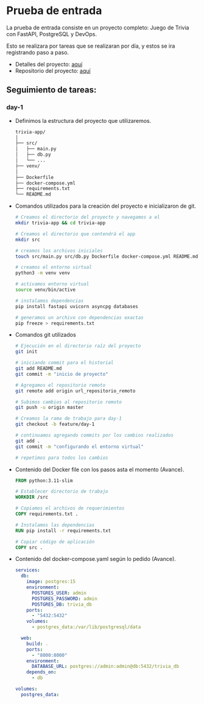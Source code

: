 # Prueba de entrada

La prueba de entrada consiste en un proyecto completo: Juego de Trivia con FastAPI, PostgreSQL y DevOps.

Esto se realizara por tareas que se realizaran por día, y estos se ira registrando paso a paso.

- Detalles del proyecto: [aquí](Enunciado_Prueba_Entrada.md)
- Repositorio del proyecto: [aquí](https://github.com/izarra-ch/trivia-app)

## Seguimiento de tareas:

### day-1

  - Definimos la estructura del proyecto que utilizaremos.

      ```bash
      trivia-app/
      │
      ├── src/
      │   ├── main.py
      │   ├── db.py
      │   └── ...
      ├── venv/
      │
      ├── Dockerfile          
      ├── docker-compose.yml
      ├── requirements.txt
      └── README.md
      ```

  - Comandos utilizados para la creación del proyecto e inicializaron de git.

      ```bash
      # Creamos el directorio del proyecto y navegamos a el
      mkdir trivia-app && cd trivia-app

      # Creamos el directorio que contendrá el app
      mkdir src

      # creamos los archivos iniciales
      touch src/main.py src/db.py Dockerfile docker-compose.yml README.md

      # creamos el entorno virtual
      python3 -m venv venv

      # activamos entorno virtual
      source venv/bin/active

      # instalamos dependencias
      pip install fastapi uvicorn asyncpg databases

      # generamos un archivo con dependencias exactas
      pip freeze > requirements.txt

      ```
  - Comandos git utilizados

    ```bash
    # Ejecución en el directorio raíz del proyecto
    git init

    # iniciando commit para el historial
    git add README.md
    git commit -m "inicio de proyecto"

    # Agregamos el repositorio remoto
    git remote add origin url_repositorio_remoto

    # Subimos cambios al repositorio remoto
    git push -u origin master

    # Creamos la rama de trabajo para day-1
    git checkout -b feature/day-1

    # continuamos agregando commits por los cambios realizados
    git add .
    git commit -m "configurando el entorno virtual"

    # repetimos para todos los cambios
    ```
    
  - Contenido del Docker file con los pasos asta el momento (Avance).

    ```Dockerfile
    FROM python:3.11-slim

    # Establecer directorio de trabajo
    WORKDIR /src

    # Copiamos el archivos de requerimientos
    COPY requirements.txt .

    # Instalamos las dependencias
    RUN pip install -r requirements.txt

    # Copiar código de aplicación
    COPY src .
    ```
  - Contenido del docker-compose.yaml según lo pedido (Avance).

    ```yaml
    services:
      db:
        image: postgres:15
        environment:
          POSTGRES_USER: admin
          POSTGRES_PASSWORD: admin
          POSTGRES_DB: trivia_db
        ports:
          - "5432:5432"
        volumes:
          - postgres_data:/var/lib/postgresql/data

      web:
        build: .
        ports:
          - "8000:8000"
        environment:
          DATABASE_URL: postgres://admin:admin@db:5432/trivia_db
        depends_on:
          - db

    volumes:
      postgres_data:
    ```